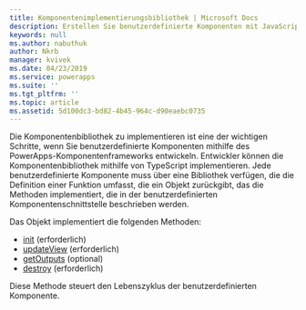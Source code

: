 ```yaml
---
title: Komponentenimplementierungsbibliothek | Microsoft Docs
description: Erstellen Sie benutzerdefinierte Komponenten mit JavaScript oder TypeScript
keywords: null
ms.author: nabuthuk
author: Nkrb
manager: kvivek
ms.date: 04/23/2019
ms.service: powerapps
ms.suite: ''
ms.tgt_pltfrm: ''
ms.topic: article
ms.assetid: 5d100dc3-bd82-4b45-964c-d90eaebc0735
---
```


Die Komponentenbibliothek zu implementieren ist eine der wichtigen Schritte, wenn Sie benutzerdefinierte Komponenten mithilfe des PowerApps-Komponentenframeworks entwickeln. Entwickler können die Komponentenbibliothek mithilfe von TypeScript implementieren. Jede benutzerdefinierte Komponente muss über eine Bibliothek verfügen, die die Definition einer Funktion umfasst, die ein Objekt zurückgibt, das die Methoden implementiert, die in der benutzerdefinierten Komponentenschnittstelle beschrieben werden. 

Das Objekt implementiert die folgenden Methoden:

- [init](reference/control/init.md) (erforderlich)
- [updateView](reference/control/updateview.md) (erforderlich)
- [getOutputs](reference/control/getoutputs.md) (optional)
- [destroy](reference/control/destroy.md) (erforderlich)

Diese Methode steuert den Lebenszyklus der benutzerdefinierten Komponente.

